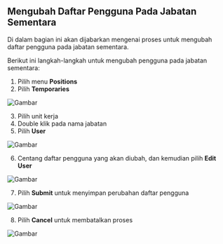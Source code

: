 ## **Mengubah Daftar Pengguna Pada Jabatan Sementara**

Di dalam bagian ini akan dijabarkan mengenai proses untuk mengubah daftar pengguna pada jabatan sementara.

Berikut ini langkah-langkah untuk mengubah pengguna pada jabatan sementara:

1. Pilih menu **Positions**
2. Pilih **Temporaries**

![Gambar](_screenshot/.png/?sanitize=true)

3. Pilih unit kerja
4. Double klik pada nama jabatan
5. Pilih **User**

![Gambar](_screenshot/.png/?sanitize=true)

6. Centang daftar pengguna yang akan diubah, dan kemudian pilih **Edit User**

![Gambar](_screenshot/.png/?sanitize=true)

7. Pilih **Submit** untuk menyimpan perubahan daftar pengguna

![Gambar](_screenshot/.png/?sanitize=true)

8. Pilih **Cancel** untuk membatalkan proses

![Gambar](_screenshot/.png/?sanitize=true)